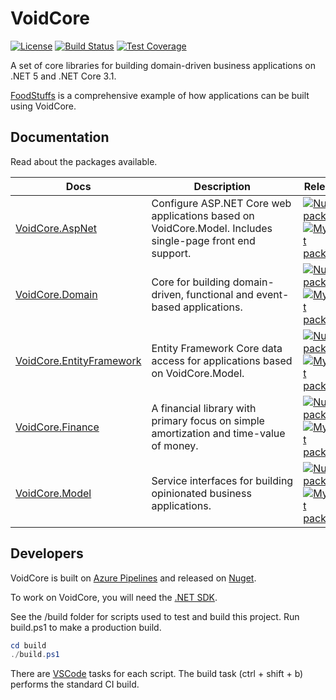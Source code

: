 # VoidCore

[![License](https://img.shields.io/github/license/void-type/VoidCore.svg)](https://github.com/void-type/VoidCore/blob/main/LICENSE.txt)
[![Build Status](https://img.shields.io/azure-devops/build/void-type/VoidCore/1.svg)](https://dev.azure.com/void-type/VoidCore/_build/latest?definitionId=1&branchName=main)
[![Test Coverage](https://img.shields.io/azure-devops/coverage/void-type/VoidCore/1.svg)](https://dev.azure.com/void-type/VoidCore/_build/latest?definitionId=1&branchName=main)

A set of core libraries for building domain-driven business applications on .NET 5 and .NET Core 3.1.

[FoodStuffs](https://github.com/void-type/foodstuffs) is a comprehensive example of how applications can be built using VoidCore.

## Documentation

Read about the packages available.

| Docs | Description | Release |
| --- | --- | --- |
| [VoidCore.AspNet](docs/aspnet.md) | Configure ASP.NET Core web applications based on VoidCore.Model. Includes single-page front end support. | [![NuGet package](https://img.shields.io/nuget/v/VoidCore.AspNet.svg)](https://www.nuget.org/packages/VoidCore.AspNet/) [![MyGet package](https://img.shields.io/myget/voidcoredev/vpre/VoidCore.AspNet.svg?label=myget)](https://www.myget.org/feed/voidcoredev/package/nuget/VoidCore.AspNet) |
| [VoidCore.Domain](docs/domain.md) | Core for building domain-driven, functional and event-based applications. | [![NuGet package](https://img.shields.io/nuget/v/VoidCore.Domain.svg)](https://www.nuget.org/packages/VoidCore.Domain/) [![MyGet package](https://img.shields.io/myget/voidcoredev/vpre/VoidCore.Domain.svg?label=myget)](https://www.myget.org/feed/voidcoredev/package/nuget/VoidCore.Domain) |
| [VoidCore.EntityFramework](docs/entityFramework.md) | Entity Framework Core data access for applications based on VoidCore.Model. | [![NuGet package](https://img.shields.io/nuget/v/VoidCore.EntityFramework.svg)](https://www.nuget.org/packages/VoidCore.EntityFramework/) [![MyGet package](https://img.shields.io/myget/voidcoredev/vpre/VoidCore.EntityFramework.svg?label=myget)](https://www.myget.org/feed/voidcoredev/package/nuget/VoidCore.EntityFramework) |
| [VoidCore.Finance](docs/finance.md) | A financial library with primary focus on simple amortization and time-value of money. | [![NuGet package](https://img.shields.io/nuget/v/VoidCore.Finance.svg)](https://www.nuget.org/packages/VoidCore.Finance/) [![MyGet package](https://img.shields.io/myget/voidcoredev/vpre/VoidCore.Finance.svg?label=myget)](https://www.myget.org/feed/voidcoredev/package/nuget/VoidCore.Finance) |
| [VoidCore.Model](docs/model.md) | Service interfaces for building opinionated business applications. | [![NuGet package](https://img.shields.io/nuget/v/VoidCore.Model.svg)](https://www.nuget.org/packages/VoidCore.Model/) [![MyGet package](https://img.shields.io/myget/voidcoredev/vpre/VoidCore.Model.svg?label=myget)](https://www.myget.org/feed/voidcoredev/package/nuget/VoidCore.Model) |

## Developers

VoidCore is built on [Azure Pipelines](https://dev.azure.com/void-type/VoidCore/_build/latest?definitionId=1&branchName=main) and released on [Nuget](https://www.nuget.org/packages?q=voidcore&prerel=false).

To work on VoidCore, you will need the [.NET SDK](https://dotnet.microsoft.com/download).

See the /build folder for scripts used to test and build this project. Run build.ps1 to make a production build.

```powershell
cd build
./build.ps1
```

There are [VSCode](https://code.visualstudio.com/) tasks for each script. The build task (ctrl + shift + b) performs the standard CI build.
